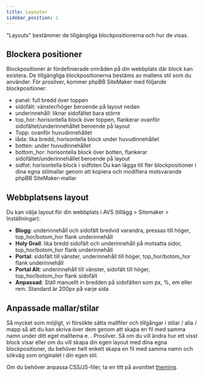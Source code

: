 ```yaml
---
title: Layouter
sidebar_position: 1
---
```


"Layouts" bestämmer de tillgängliga blockpositionerna och hur de visas.

## Blockera positioner
Blockpositioner är fördefinierade områden på din webbplats där block kan existera. De tillgängliga blockpositionerna bestäms av mallens stil som du använder. För prosilver, kommer phpBB SiteMaker med följande blockpositioner:
* panel: full bredd över toppen
* sidofält: vänster/höger beroende på layout nedan
* underinnehåll: liknar sidofältet bara större
* top_hor: horisontella block över toppen, flankerar ovanför sidofältet/underinnehållet beroende på layout
* Topp: ovanför huvudinnehållet
* låda: lika bredd, horisontella block under huvudinnehållet
* botten: under huvudinnehållet
* bottom_hor: horisontella block över botten, flankerar sidofältet/underinnehållet beroende på layout
* sidfot: horisontella block i sidfoten Du kan lägga till fler blockpositioner i dina egna stilmallar genom att kopiera och modifiera motsvarande phpBB SiteMaker-mallar

## Webbplatsens layout
Du kan välja layout för din webbplats i AVS (tillägg > Sitemaker > Inställningar):
* **Blogg**: underinnehåll och sidofält bredvid varandra, pressas till höger, top_hor/botom_hor flank underinnehåll
* **Holy Grail**: lika bredd sidofält och underinnehåll på motsatta sidor, top_hor/botom_hor flank underinnehåll
* **Portal**: sidofält till vänster, underinnehåll till höger, top_hor/botom_hor flank underinnehåll
* **Portal Alt**: underinnehåll till vänster, sidofält till höger, top_hor/botom_hor flank sidofält
* **Anpassad**: Ställ manuellt in bredden på sidofälten som px, %, em eller rem. Standard är 200px på varje sida

## Anpassade mallar/stilar
Så mycket som möjligt, vi försökte sätta mallfiler och tillgångar i stilar / alla / mapp så att du kan skriva över dem genom att skapa en fil med samma namn under ditt eget malltema e. . Prosilver. Så om du vill ändra hur ett visst block visar eller om du vill skapa din egen layout med dina egna blockpositioner, du behöver helt enkelt skapa en fil med samma namn och sökväg som originalet i din egen stil.

Om du behöver anpassa CSS/JS-filer, ta en titt på avsnittet [theming](/docs/dev/theming).